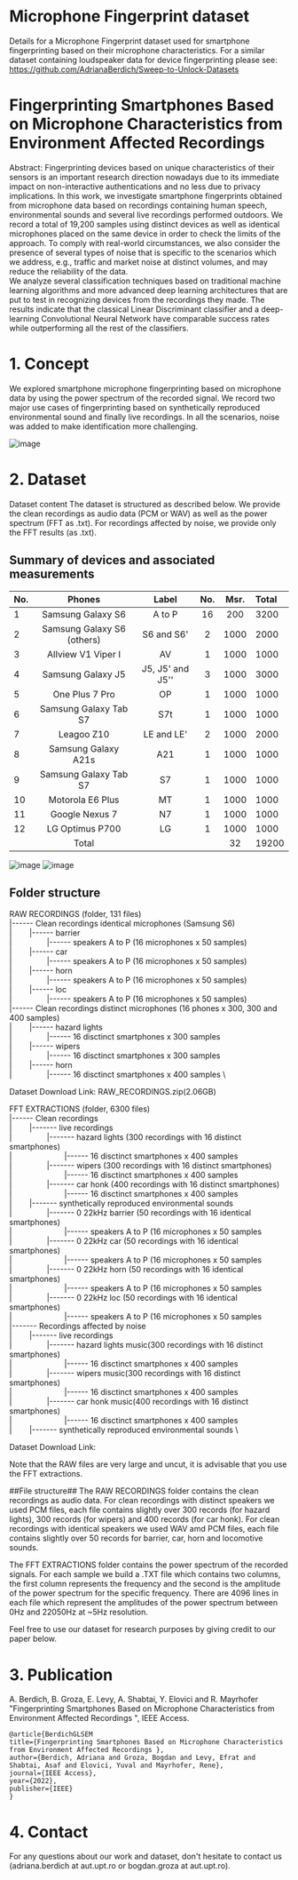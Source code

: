 # Microphone Fingerprint dataset
Details for a Microphone Fingerprint dataset used for smartphone fingerprinting based on their microphone characteristics. 
For a similar dataset containing loudspeaker data for device fingerprinting please see: 
https://github.com/AdrianaBerdich/Sweep-to-Unlock-Datasets 

# Fingerprinting Smartphones Based on Microphone Characteristics from Environment Affected Recordings

Abstract: Fingerprinting devices based on unique characteristics of their sensors is an important research direction nowadays due to its immediate impact on non-interactive authentications and no less due to privacy implications. In this work, we investigate smartphone fingerprints obtained from microphone data based on recordings containing human speech, environmental sounds and several live recordings performed outdoors. We record a total of 19,200 samples using distinct devices as well as identical microphones placed on the same device in order to check the limits of the approach. To comply with real-world circumstances, we also consider the presence of several types of noise that is specific to the scenarios which we address, e.g., traffic and market noise at distinct volumes, and may reduce the reliability of the data.  
We analyze several classification techniques based on traditional machine learning algorithms and more advanced deep learning architectures that are put to test in recognizing devices from the recordings they made. The results indicate that the classical Linear  Discriminant classifier and a deep-learning Convolutional Neural Network have comparable success rates while outperforming all the rest of the classifiers. 

# 1. Concept
We explored smartphone microphone fingerprinting based on microphone data by using the power spectrum of the recorded signal. 
We record two major use cases of fingerprinting based on synthetically reproduced environmental sound and finally live recordings. In all the scenarios, noise was added to make identification more challenging.
        
![image](method_v2.5_+horn_v7.png)

# 2. Dataset
Dataset content The dataset is structured as described below. We provide the clean recordings as audio data (PCM or WAV) as well as the power spectrum (FFT as .txt). For recordings affected by noise, we provide only the FFT results (as .txt).

## Summary of devices and associated measurements ##


 No. | Phones | Label  | No. | Msr.   | Total   
---- | :------: | :------: | :-------: | :--------: | :------
1 |	Samsung Galaxy S6	| A to P |	16	| 200	| 3200
2 |	Samsung Galaxy S6 (others)|	S6 and S6'	|2	|1000	|2000
3 |	Allview V1 Viper I	|AV	|1|	1000|	1000
4 |	Samsung Galaxy J5	|J5, J5' and J5''	|3|	1000|	3000
5 |	One Plus 7 Pro	|OP|	1	|1000|	1000
6 |	Samsung Galaxy Tab S7	|S7t|	1	|1000	|1000
7 |	Leagoo Z10|	LE and LE'|	2	|1000|	2000
8 |	Samsung Galaxy A21s	|A21|	1	|1000|	1000
9 |	Samsung Galaxy Tab S7|	S7|	1|	1000|	1000
10 |	Motorola E6 Plus	| MT|	1|	1000|	1000
11 |	Google Nexus 7|	N7|	1|	1000 | 1000
12 |	LG Optimus P700	| LG|	1	|1000|	1000
 &nbsp;|	Total	| 	|&nbsp;|32|	 19200|
 
 ![image](s6.png)
 ![image](s6_mics.jpg)

## Folder structure ##
RAW RECORDINGS  (folder, 131 files) \
|------ Clean recordings identical microphones (Samsung S6)   \
|&nbsp;&nbsp;&nbsp;&nbsp;&nbsp;&nbsp;&nbsp;&nbsp;|------ barrier \
|&nbsp;&nbsp;&nbsp;&nbsp;&nbsp;&nbsp;&nbsp;&nbsp;&nbsp;&nbsp;&nbsp;&nbsp;&nbsp;&nbsp;&nbsp;&nbsp;|------ speakers A to P (16 microphones x 50 samples) \
|&nbsp;&nbsp;&nbsp;&nbsp;&nbsp;&nbsp;&nbsp;&nbsp;|------ car \
|&nbsp;&nbsp;&nbsp;&nbsp;&nbsp;&nbsp;&nbsp;&nbsp;&nbsp;&nbsp;&nbsp;&nbsp;&nbsp;&nbsp;&nbsp;&nbsp;|------ speakers A to P (16 microphones x 50 samples) \
|&nbsp;&nbsp;&nbsp;&nbsp;&nbsp;&nbsp;&nbsp;&nbsp;|------ horn \
|&nbsp;&nbsp;&nbsp;&nbsp;&nbsp;&nbsp;&nbsp;&nbsp;&nbsp;&nbsp;&nbsp;&nbsp;&nbsp;&nbsp;&nbsp;&nbsp;|------ speakers A to P (16 microphones x 50 samples) \
|&nbsp;&nbsp;&nbsp;&nbsp;&nbsp;&nbsp;&nbsp;&nbsp;|------ loc \
|&nbsp;&nbsp;&nbsp;&nbsp;&nbsp;&nbsp;&nbsp;&nbsp;&nbsp;&nbsp;&nbsp;&nbsp;&nbsp;&nbsp;&nbsp;&nbsp;|------ speakers A to P (16 microphones x 50 samples) \
|------ Clean recordings distinct microphones (16 phones x 300, 300 and 400 samples) \
|&nbsp;&nbsp;&nbsp;&nbsp;&nbsp;&nbsp;&nbsp;&nbsp;|------ hazard lights \
|&nbsp;&nbsp;&nbsp;&nbsp;&nbsp;&nbsp;&nbsp;&nbsp;&nbsp;&nbsp;&nbsp;&nbsp;&nbsp;&nbsp;&nbsp;&nbsp;|------ 16 disctinct smartphones x 300 samples \
|&nbsp;&nbsp;&nbsp;&nbsp;&nbsp;&nbsp;&nbsp;&nbsp;|------ wipers \
|&nbsp;&nbsp;&nbsp;&nbsp;&nbsp;&nbsp;&nbsp;&nbsp;&nbsp;&nbsp;&nbsp;&nbsp;&nbsp;&nbsp;&nbsp;&nbsp;|------ 16 disctinct smartphones x 300 samples \
|&nbsp;&nbsp;&nbsp;&nbsp;&nbsp;&nbsp;&nbsp;&nbsp;|------ horn \
|&nbsp;&nbsp;&nbsp;&nbsp;&nbsp;&nbsp;&nbsp;&nbsp;&nbsp;&nbsp;&nbsp;&nbsp;&nbsp;&nbsp;&nbsp;&nbsp;|------ 16 disctinct smartphones x 400 samples \

Dataset Download Link: RAW_RECORDINGS.zip(2.06GB)  

FFT EXTRACTIONS (folder, 6300 files) \
|------ Clean recordings  \
|&nbsp;&nbsp;&nbsp;&nbsp;&nbsp;&nbsp;&nbsp;&nbsp;|------- live recordings \
|&nbsp;&nbsp;&nbsp;&nbsp;&nbsp;&nbsp;&nbsp;&nbsp;&nbsp;&nbsp;&nbsp;&nbsp;&nbsp;&nbsp;&nbsp;&nbsp;|------- hazard lights (300 recordings with 16 distinct smartphones) \
|&nbsp;&nbsp;&nbsp;&nbsp;&nbsp;&nbsp;&nbsp;&nbsp;&nbsp;&nbsp;&nbsp;&nbsp;&nbsp;&nbsp;&nbsp;&nbsp;&nbsp;&nbsp;&nbsp;&nbsp;&nbsp;&nbsp;&nbsp;&nbsp;|------ 16 disctinct smartphones x 400 samples \
|&nbsp;&nbsp;&nbsp;&nbsp;&nbsp;&nbsp;&nbsp;&nbsp;&nbsp;&nbsp;&nbsp;&nbsp;&nbsp;&nbsp;&nbsp;&nbsp;|------- wipers (300 recordings with 16 distinct smartphones) \
|&nbsp;&nbsp;&nbsp;&nbsp;&nbsp;&nbsp;&nbsp;&nbsp;&nbsp;&nbsp;&nbsp;&nbsp;&nbsp;&nbsp;&nbsp;&nbsp;&nbsp;&nbsp;&nbsp;&nbsp;&nbsp;&nbsp;&nbsp;&nbsp;|------ 16 disctinct smartphones x 400 samples \
|&nbsp;&nbsp;&nbsp;&nbsp;&nbsp;&nbsp;&nbsp;&nbsp;&nbsp;&nbsp;&nbsp;&nbsp;&nbsp;&nbsp;&nbsp;&nbsp;|------- car honk (400 recordings with 16 distinct smartphones) \
|&nbsp;&nbsp;&nbsp;&nbsp;&nbsp;&nbsp;&nbsp;&nbsp;&nbsp;&nbsp;&nbsp;&nbsp;&nbsp;&nbsp;&nbsp;&nbsp;&nbsp;&nbsp;&nbsp;&nbsp;&nbsp;&nbsp;&nbsp;&nbsp;|------ 16 disctinct smartphones x 400 samples \
|&nbsp;&nbsp;&nbsp;&nbsp;&nbsp;&nbsp;&nbsp;&nbsp;|------- synthetically reproduced environmental sounds \
|&nbsp;&nbsp;&nbsp;&nbsp;&nbsp;&nbsp;&nbsp;&nbsp;&nbsp;&nbsp;&nbsp;&nbsp;&nbsp;&nbsp;&nbsp;&nbsp;|------- 0 22kHz barrier (50 recordings with 16 identical smartphones) \
|&nbsp;&nbsp;&nbsp;&nbsp;&nbsp;&nbsp;&nbsp;&nbsp;&nbsp;&nbsp;&nbsp;&nbsp;&nbsp;&nbsp;&nbsp;&nbsp;&nbsp;&nbsp;&nbsp;&nbsp;&nbsp;&nbsp;&nbsp;&nbsp;|------ speakers A to P (16 microphones x 50 samples \
|&nbsp;&nbsp;&nbsp;&nbsp;&nbsp;&nbsp;&nbsp;&nbsp;&nbsp;&nbsp;&nbsp;&nbsp;&nbsp;&nbsp;&nbsp;&nbsp;|------- 0 22kHz car (50 recordings with 16 identical smartphones) \
|&nbsp;&nbsp;&nbsp;&nbsp;&nbsp;&nbsp;&nbsp;&nbsp;&nbsp;&nbsp;&nbsp;&nbsp;&nbsp;&nbsp;&nbsp;&nbsp;&nbsp;&nbsp;&nbsp;&nbsp;&nbsp;&nbsp;&nbsp;&nbsp;|------ speakers A to P (16 microphones x 50 samples \
|&nbsp;&nbsp;&nbsp;&nbsp;&nbsp;&nbsp;&nbsp;&nbsp;&nbsp;&nbsp;&nbsp;&nbsp;&nbsp;&nbsp;&nbsp;&nbsp;|------- 0 22kHz horn (50 recordings with 16 identical smartphones) \
|&nbsp;&nbsp;&nbsp;&nbsp;&nbsp;&nbsp;&nbsp;&nbsp;&nbsp;&nbsp;&nbsp;&nbsp;&nbsp;&nbsp;&nbsp;&nbsp;&nbsp;&nbsp;&nbsp;&nbsp;&nbsp;&nbsp;&nbsp;&nbsp;|------ speakers A to P (16 microphones x 50 samples \
|&nbsp;&nbsp;&nbsp;&nbsp;&nbsp;&nbsp;&nbsp;&nbsp;&nbsp;&nbsp;&nbsp;&nbsp;&nbsp;&nbsp;&nbsp;&nbsp;|------- 0 22kHz loc (50 recordings with 16 identical smartphones) \
|&nbsp;&nbsp;&nbsp;&nbsp;&nbsp;&nbsp;&nbsp;&nbsp;&nbsp;&nbsp;&nbsp;&nbsp;&nbsp;&nbsp;&nbsp;&nbsp;&nbsp;&nbsp;&nbsp;&nbsp;&nbsp;&nbsp;&nbsp;&nbsp;|------ speakers A to P (16 microphones x 50 samples \
|------- Recordings affected by noise \
|&nbsp;&nbsp;&nbsp;&nbsp;&nbsp;&nbsp;&nbsp;&nbsp;|------- live recordings \
|&nbsp;&nbsp;&nbsp;&nbsp;&nbsp;&nbsp;&nbsp;&nbsp;&nbsp;&nbsp;&nbsp;&nbsp;&nbsp;&nbsp;&nbsp;&nbsp;|------- hazard lights music(300 recordings with 16 distinct smartphones) \
|&nbsp;&nbsp;&nbsp;&nbsp;&nbsp;&nbsp;&nbsp;&nbsp;&nbsp;&nbsp;&nbsp;&nbsp;&nbsp;&nbsp;&nbsp;&nbsp;&nbsp;&nbsp;&nbsp;&nbsp;&nbsp;&nbsp;&nbsp;&nbsp;|------ 16 disctinct smartphones x 400 samples \
|&nbsp;&nbsp;&nbsp;&nbsp;&nbsp;&nbsp;&nbsp;&nbsp;&nbsp;&nbsp;&nbsp;&nbsp;&nbsp;&nbsp;&nbsp;&nbsp;|------- wipers music(300 recordings with 16 distinct smartphones) \
|&nbsp;&nbsp;&nbsp;&nbsp;&nbsp;&nbsp;&nbsp;&nbsp;&nbsp;&nbsp;&nbsp;&nbsp;&nbsp;&nbsp;&nbsp;&nbsp;&nbsp;&nbsp;&nbsp;&nbsp;&nbsp;&nbsp;&nbsp;&nbsp;|------ 16 disctinct smartphones x 400 samples \
|&nbsp;&nbsp;&nbsp;&nbsp;&nbsp;&nbsp;&nbsp;&nbsp;&nbsp;&nbsp;&nbsp;&nbsp;&nbsp;&nbsp;&nbsp;&nbsp;|------- car honk music(400 recordings with 16 distinct smartphones) \
|&nbsp;&nbsp;&nbsp;&nbsp;&nbsp;&nbsp;&nbsp;&nbsp;&nbsp;&nbsp;&nbsp;&nbsp;&nbsp;&nbsp;&nbsp;&nbsp;&nbsp;&nbsp;&nbsp;&nbsp;&nbsp;&nbsp;&nbsp;&nbsp;|------ 16 disctinct smartphones x 400 samples \
|&nbsp;&nbsp;&nbsp;&nbsp;&nbsp;&nbsp;&nbsp;&nbsp;|------- synthetically reproduced environmental sounds \

Dataset Download Link: 

Note that the RAW files are very large and uncut, it is advisable that you use the FFT extractions.

##File structure##
The RAW RECORDINGS folder contains the clean recordings as audio data. 
For clean recordings with distinct speakers we used PCM files, each file contains slightly over 300 records (for hazard lights), 300 records (for wipers) and 400 records (for car honk). 
For clean recordings with identical speakers we used WAV amd PCM files, each file contains slightly over 50 records for barrier, car, horn and locomotive sounds. 
			     
The FFT EXTRACTIONS folder contains the power spectrum of the recorded signals.
For each sample we build a .TXT file which contains two columns, the first column represents the frequency and the second is the amplitude of the power spectrum for the specific frequency. 
There are 4096 lines in each file which represent the amplitudes of the power spectrum between 0Hz and 22050Hz at ~5Hz resolution.

Feel free to use our dataset for research purposes by giving credit to our paper below.


# 3. Publication
A. Berdich, B. Groza, E. Levy, A. Shabtai, Y. Elovici and R. Mayrhofer "Fingerprinting Smartphones Based on Microphone Characteristics from Environment Affected Recordings ", IEEE Access.


```
@article{BerdichGLSEM
title={Fingerprinting Smartphones Based on Microphone Characteristics from Environment Affected Recordings }, 
author={Berdich, Adriana and Groza, Bogdan and Levy, Efrat and Shabtai, Asaf and Elovici, Yuval and Mayrhofer, Rene},
journal={IEEE Access}, 
year={2022}, 
publisher={IEEE} 
}
```

 # 4. Contact
For any questions about our work and dataset, don't hesitate to contact us (adriana.berdich at aut.upt.ro or bogdan.groza at aut.upt.ro).
